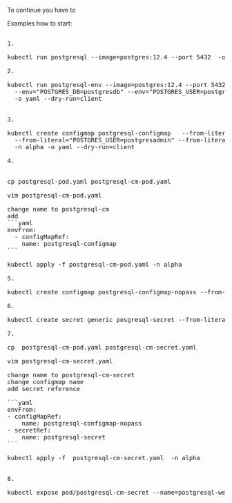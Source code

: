 To continue you have to 

Examples how to start:

<pre>

1. 

kubectl run postgresql --image=postgres:12.4 --port 5432  -o yaml --dry-run=client

2. 

kubectl run postgresql-env --image=postgres:12.4 --port 5432  \
  --env="POSTGRES_DB=postgresdb" --env="POSTGRES_USER=postgresadmin" --env=POSTGRES_PASSWORD=admin123 \
  -o yaml --dry-run=client


3. 

kubectl create configmap postgresql-configmap   --from-literal="POSTGRES_DB=postgresdb"  \
  --from-literal="POSTGRES_USER=postgresadmin" --from-literal="POSTGRES_PASSWORD=admin123" \
  -n alpha -o yaml --dry-run=client

4. 


cp postgresql-pod.yaml postgresql-cm-pod.yaml

vim postgresql-cm-pod.yaml

change name to postgresql-cm
add  
```yaml
envFrom:
  - configMapRef:
    name: postgresql-configmap
```

kubectl apply -f postgresql-cm-pod.yaml -n alpha

5. 

kubectl create configmap postgresql-configmap-nopass --from-literal="POSTGRES_DB=postgresdb" --from-literal=POSTGRES_USER=postgresadmin -o yaml --dry-run=client

6.

kubectl create secret generic posgresql-secret --from-literal="POSTGRES_PASSWORD=admin123"  -o yaml--dry-run=client

7.

cp  postgresql-cm-pod.yaml postgresql-cm-secret.yaml

vim postgresql-cm-secret.yaml

change name to postgresql-cm-secret
change configmap name
add secret reference

```yaml
envFrom:
- configMapRef:
    name: postgresql-configmap-nopass
- secretRef:
    name: postgresql-secret
```

kubectl apply -f  postgresql-cm-secret.yaml  -n alpha


8. 

kubectl expose pod/postgresql-cm-secret --name=postgresql-webservice -n alpha --dry-run

</pre>